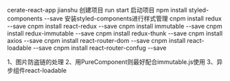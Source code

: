 cerate-react-app jianshu 创建项目
run start 启动项目
npm install styled-components --save 安装styled-components进行样式管理
cnpm install redux --save
cnpm install react-redux --save
cnpm install immutable --save
cnpm install redux-immutable --save
cnpm install redux-thunk --save
cnpm install axios --save
cnpm install react-router-dom --save
cnpm install react-loadable --save
cnpm install react-router-confug --save


1、图片防盗链的处理
2、用PureComponent则最好配合immutable.js使用
3、异步组件react-loadable